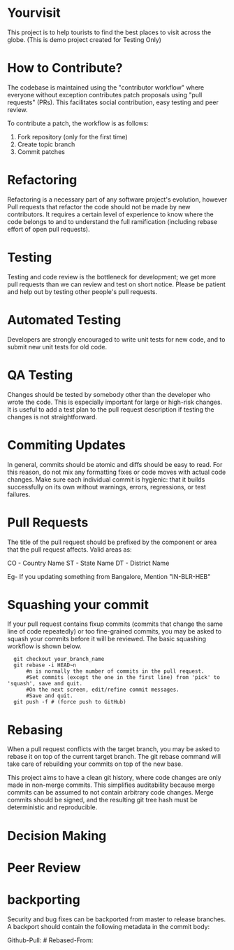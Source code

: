 # Yourvisit
This project is to help tourists to find the best places to visit across the globe. (This is demo project created for Testing Only)

# How to Contribute?
The codebase is maintained using the "contributor workflow" where everyone without exception contributes patch proposals using "pull requests" (PRs). This facilitates social contribution, easy testing and peer review.

To contribute a patch, the workflow is as follows:

1. Fork repository (only for the first time)
2. Create topic branch
3. Commit patches

# Refactoring 

Refactoring is a necessary part of any software project's evolution, however Pull requests that refactor the code should not be made by new contributors.
It requires a certain level of experience to know where the code belongs to and to understand the full ramification (including rebase effort of open pull requests).

# Testing
Testing and code review is the bottleneck for development; we get more pull requests than we can review and test on short notice. Please be patient and help out by testing other people's pull requests.

# Automated Testing
Developers are strongly encouraged to write unit tests for new code, and to submit new unit tests for old code.

# QA Testing
Changes should be tested by somebody other than the developer who wrote the code. This is especially important for large or high-risk changes. It is useful to add a test plan to the pull request description if testing the changes is not straightforward.

# Commiting Updates
In general, commits should be atomic and diffs should be easy to read. For this reason, do not mix any formatting fixes or code moves with actual code changes.
Make sure each individual commit is hygienic: that it builds successfully on its own without warnings, errors, regressions, or test failures.

# Pull Requests

The title of the pull request should be prefixed by the component or area that the pull request affects. Valid areas as:

CO - Country Name
ST - State Name
DT - District Name

Eg- If you updating something from Bangalore, Mention "IN-BLR-HEB"

# Squashing your commit 

If your pull request contains fixup commits (commits that change the same line of code repeatedly) or too fine-grained commits, you may be asked to squash your commits before it will be reviewed. The basic squashing workflow is shown below.

      git checkout your_branch_name
      git rebase -i HEAD~n
          #n is normally the number of commits in the pull request.
          #Set commits (except the one in the first line) from 'pick' to 'squash', save and quit.
          #On the next screen, edit/refine commit messages.
          #Save and quit.
      git push -f # (force push to GitHub)

# Rebasing 
When a pull request conflicts with the target branch, you may be asked to rebase it on top of the current target branch. The git rebase command will take care of rebuilding your commits on top of the new base.

This project aims to have a clean git history, where code changes are only made in non-merge commits. This simplifies auditability because merge commits can be assumed to not contain arbitrary code changes. Merge commits should be signed, and the resulting git tree hash must be deterministic and reproducible. 

# Decision Making 

# Peer Review

# backporting 

Security and bug fixes can be backported from master to release branches.
A backport should contain the following metadata in the commit body:

Github-Pull: #<PR number>
Rebased-From: <commit hash of the original commit>
